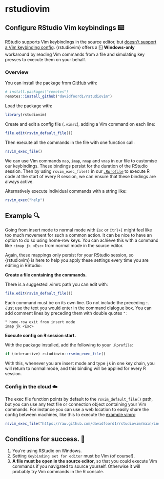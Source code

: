 # rstudiovim

<!-- badges: start -->
<!-- badges: end -->

## Configure RStudio Vim keybindings ⌨️

RStudio supports Vim keybindings in the source editor, but 
[doesn't support a Vim keybinding config](https://github.com/rstudio/rstudio/issues/7350).
{rstudiovim} offers a 🪟 **Windows-only** workaround by reading Vim commands from 
a file and simulating key presses to execute them on your behalf.

### Overview
You can install the package from
[GitHub](https://github.com/davidfoord1/rstudiovim) with:

``` r
# install.packages("remotes")
remotes::install_github("davidfoord1/rstudiovim")
```

Load the package with:

``` r
library(rstudiovim)
```

Create and edit a config file (`.vimrc`), adding a Vim command on each line:

``` r
file.edit(rsvim_default_file())
```

Then execute all the commands in the file with one function call:

```r
rsvim_exec_file()
```

We can use Vim commands `map`, `imap`, `nmap` and `vmap` in our file to 
customise our keybindings. These bindings persist for the duration of the 
RStudio session. Then by using `rsvim_exec_file()` in our 
[`.Rprofile`](https://www.rdocumentation.org/packages/base/versions/3.6.2/topics/Startup) 
to execute R code at the start of every R session, we can ensure that these 
bindings are always active.

Alternatively execute individual commands with a string like:

```r
rsvim_exec("help")
```

## Example 🔍

Going from insert mode to normal mode with `Esc` or `Ctrl+[` might feel like too
much movement for such a common action. It can be nice to have an option to do
so using home-row keys. You can achieve this with a command like `:imap jk <Esc>` 
from normal mode in the source editor.

Again, these mappings only persist for your RStudio session, so {rstudiovim} is 
here to help you apply these settings every time you are editing in RStudio:

**Create a file containing the commands.** 

There is a suggested .vimrc path you can edit with:

```r
file.edit(rsvim_default_file())
```

Each command must be on its own line. Do not include the preceding `:`. Just use
the text you would enter in the command dialogue box. You can add comment lines
by preceding them with double quotes `"`:

```vim
" home-row exit from insert mode
imap jk <Esc>

```

**Execute config on R session start.** 

With the package installed, add the following to your `.Rprofile`:

```r
if (interactive) rstudiovim::rsvim_exec_file()
```

With this, whenever you are insert mode and type `jk` in one key chain, you will
return to normal mode, and this binding will be applied for every R session.

### Config in the cloud ☁️

The exec file function points by default to the `rsvim_default_file()` path, 
but you can use any text file or connection object containing your Vim commands.
For instance you can use a web location to easily share the config between
machines, like this to execute the [example vimrc](https://github.com/davidfoord1/rstudiovim/blob/main/inst/example.vimrc):

```r
rsvim_exec_file("https://raw.github.com/davidfoord1/rstudiovim/main/inst/example.vimrc")
```

## Conditions for success. 📃

1. You're using RStudio on Windows.
2. Setting `Keybinding set for editor` must be Vim (of course!).
3. **A file must be open in the source editor**, so that you could execute Vim 
commands if you navigated to source yourself. Otherwise it will probably 
try Vim commands in the R console.
